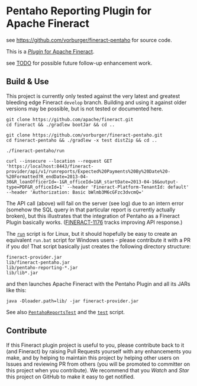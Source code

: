 # Pentaho Reporting Plugin for Apache Fineract

see https://github.com/vorburger/fineract-pentaho for source code.

This is a [_Plugin_ for Apache Fineract](https://github.com/apache/fineract/blob/develop/fineract-doc/src/docs/en/deployment.adoc).

see [TODO](TODO.md) for possible future follow-up enhancement work.


## Build & Use

This project is currently only tested against the very latest and greatest
bleeding edge Fineract `develop` branch.  Building and using it against
older versions may be possible, but is not tested or documented here.

    git clone https://github.com/apache/fineract.git
    cd fineract && ./gradlew bootJar && cd ..

    git clone https://github.com/vorburger/fineract-pentaho.git
    cd fineract-pentaho && ./gradlew -x test distZip && cd ..

    ./fineract-pentaho/run

    curl --insecure --location --request GET 'https://localhost:8443/fineract-provider/api/v1/runreports/Expected%20Payments%20By%20Date%20-%20Formatted?R_endDate=2013-04-30&R_loanOfficerId=-1&R_officeId=1&R_startDate=2013-04-16&output-type=PDF&R_officeId=1' --header 'Fineract-Platform-TenantId: default' --header 'Authorization: Basic bWlmb3M6cGFzc3dvcmQ='

The API call (above) will fail on the server (see log) due to an intern error (somehow
the SQL query in that particular report is currently actually broken), but this illustrates
that the integration of Pentaho as a Fineract Plugin basically works.
([FINERACT-1176](https://issues.apache.org/jira/browse/FINERACT-1176) tracks improving API response.)

The [`run`](run) script is for Linux, but it should hopefully be easy to create
an equivalent `run.bat` script for Windows users - please contribute it with a PR if you do!
That script basically just creates the following directory structure:

    fineract-provider.jar
    lib/fineract-pentaho.jar
    lib/pentaho-reporting-*.jar
    lib/lib*.jar

and then launches Apache Fineract with the Pentaho Plugin and all its JARs like this:

    java -Dloader.path=lib/ -jar fineract-provider.jar

See also [`PentahoReportsTest`](src/test/java/org/mifos/fineract/pentaho/PentahoReportsTest.java) and the [`test`](test) script.


## Contribute

If this Fineract plugin project is useful to you, please contribute back to it (and
Fineract) by raising Pull Requests yourself with any enhancements you make, and by helping
to maintain this project by helping other users on Issues and reviewing PR from others
(you will be promoted to committer on this project when you contribute).  We recommend
that you _Watch_ and _Star_ this project on GitHub to make it easy to get notified.
